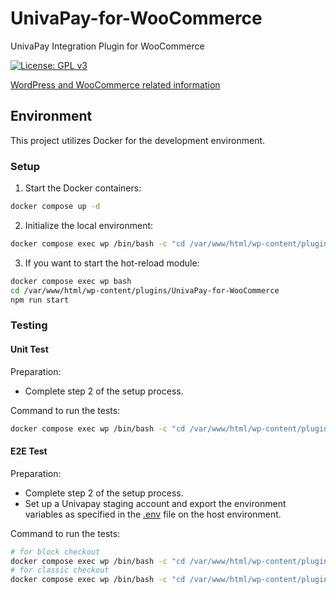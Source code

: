 # UnivaPay-for-WooCommerce
UnivaPay Integration Plugin for WooCommerce

[![License: GPL v3](https://img.shields.io/badge/License-GPLv3-blue.svg)](https://www.gnu.org/licenses/gpl-3.0)

[WordPress and WooCommerce related information](./UnivaPay-for-WooCommerce/readme.txt)

## Environment

This project utilizes Docker for the development environment.

### Setup

1. Start the Docker containers:
```sh
docker compose up -d
```

2. Initialize the local environment:
```sh
docker compose exec wp /bin/bash -c "cd /var/www/html/wp-content/plugins/UnivaPay-for-WooCommerce && composer init:local"
```

3. If you want to start the hot-reload module:
```sh
docker compose exec wp bash
cd /var/www/html/wp-content/plugins/UnivaPay-for-WooCommerce
npm run start
```

### Testing

#### Unit Test

Preparation:
- Complete step 2 of the setup process.

Command to run the tests:

```sh
docker compose exec wp /bin/bash -c "cd /var/www/html/wp-content/plugins/UnivaPay-for-WooCommerce && composer test"
```

#### E2E Test

Preparation:

- Complete step 2 of the setup process.
- Set up a Univapay staging account and export the environment variables as specified in the [.env](./.env.e2e) file on the host environment.

Command to run the tests:

```sh
# for block checkout
docker compose exec wp /bin/bash -c "cd /var/www/html/wp-content/plugins/UnivaPay-for-WooCommerce && composer init:e2e && npm run test:e2e:block"
# for classic checkout
docker compose exec wp /bin/bash -c "cd /var/www/html/wp-content/plugins/UnivaPay-for-WooCommerce && composer init:e2e && ./bin/wc-checkout-change-layout.sh && npm run test:e2e:classic"
```
